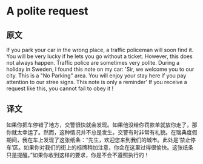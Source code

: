 # A polite request

## 原文

If you park your car in the wrong place, a traffic policeman will soon find it. You will be very lucky if he lets you go without a ticket. However, this does not always happen. Traffic police are sometimes very polite. During a holiday in Sweden, I found this note on my car: 'Sir, we welcome you to our city. This is a "No Parking" area. You will enjoy your stay here if you pay attention to our stree signs. This note is only a reminder' If you receive a request like this, you cannot fail to obey it
!

## 译文

如果你把车停错了地方，交警很快就会发现。如果他没给你罚款单就放你走了，那你就太幸运了。然而，这种情况并不总是发生。交警有时非常有礼貌。在瑞典度假期间，我在车上发现了这张纸条：“先生，欢迎您来到我们的城市。此处是‘禁止停车’区。如果你对我们的街上的标牌稍加注意，你会在这里过得很愉快。这张纸条只是提醒。”如果你收到这样的要求，你是不会不遵照执行的！
